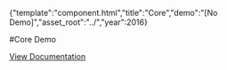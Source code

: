 {"template":"component.html","title":"Core","demo":"[No Demo]","asset_root":"../","year":2016}

 #Core Demo
<p class="back_link"><a href="https://formstone.it/components/core">View Documentation</a></p>